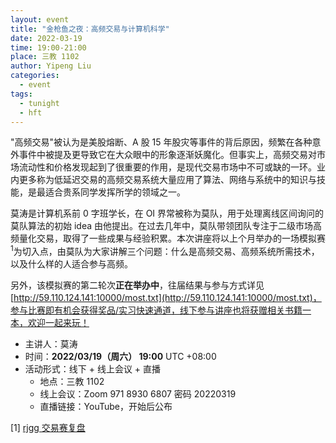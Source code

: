 ```yaml
---
layout: event
title: "金枪鱼之夜：高频交易与计算机科学"
date: 2022-03-19
time: 19:00-21:00
place: 三教 1102
author: Yipeng Liu
categories:
  - event
tags:
  - tunight
  - hft
---
```


"高频交易"被认为是美股熔断、A 股 15 年股灾等事件的背后原因，频繁在各种意外事件中被提及更导致它在大众眼中的形象逐渐妖魔化。但事实上，高频交易对市场流动性和价格发现起到了很重要的作用，是现代交易市场中不可或缺的一环。业内更多称为低延迟交易的高频交易系统大量应用了算法、网络与系统中的知识与技能，是最适合贵系同学发挥所学的领域之一。

莫涛是计算机系前 0 字班学长，在 OI 界常被称为莫队，用于处理离线区间询问的莫队算法的初始 idea 由他提出。在过去几年中，莫队带领团队专注于二级市场高频量化交易，取得了一些成果与经验积累。本次讲座将以上个月举办的一场模拟赛<sup>1</sup>为切入点，由莫队为大家讲解三个问题：什么是高频交易、高频系统所需技术，以及什么样的人适合参与高频。

另外，该模拟赛的第二轮次**正在举办中**，往届结果与参与方式详见 [http://59.110.124.141:10000/most.txt](http://59.110.124.141:10000/most.txt)，参与比赛即有机会获得奖品/实习快速通道，线下参与讲座也将获赠相关书籍一本，欢迎一起来玩！

* 主讲人：莫涛
* 时间：**2022/03/19（周六） 19:00** UTC +08:00
* 活动形式：线下 + 线上会议 + 直播
  * 地点：三教 1102
  * 线上会议：Zoom 971 8930 6807 密码 20220319
  * 直播链接：YouTube，开始后公布

[1] [rjgg 交易赛复盘](https://zhuanlan.zhihu.com/p/470766162)

